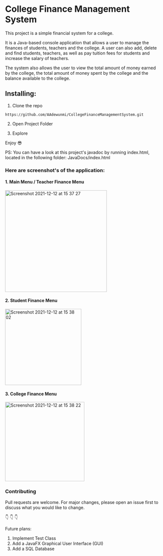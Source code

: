 # College Finance Management System
This project is a simple financial system for a college.

It is a Java-based console application that allows a user to manage the finances
of students, teachers and the college. A user can also add, delete and find 
students, teachers, as well as pay tuition fees for students and increase the salary 
of teachers. 

The system also allows the user to view the total amount of money earned
by the college, the total amount of money spent by the college and the balance available
to the college.

## Installing:

1. Clone the repo

```
https://github.com/AAdewunmi/CollegeFinanceManagementSystem.git
```

2. Open Project Folder


3. Explore

Enjoy 😎

PS: You can have a look at this project's javadoc by running index.html,
located in the following folder: JavaDocs/index.html

### Here are screenshot's of the application:
#### 1. Main Menu / Teacher Finance Menu

<img width="331" alt="Screenshot 2021-12-12 at 15 37 27" src="https://user-images.githubusercontent.com/15172744/145718868-af1d9571-b169-4983-a7d9-2d26ebbde872.png">

#### 2. Student Finance Menu

<img width="248" alt="Screenshot 2021-12-12 at 15 38 02" src="https://user-images.githubusercontent.com/15172744/145718887-57c07d1e-0dca-4c00-b453-91e01ddbd9cc.png">

#### 3. College Finance Menu

<img width="258" alt="Screenshot 2021-12-12 at 15 38 22" src="https://user-images.githubusercontent.com/15172744/145718898-5c542ba2-3319-428e-9950-286884c2b405.png">

### Contributing
Pull requests are welcome. For major changes, please open an issue first to discuss what you would like to change.

👇 👇 👇

Future plans:
1. Implement Test Class
2. Add a JavaFX Graphical User Interface (GUI) 
3. Add a SQL Database


